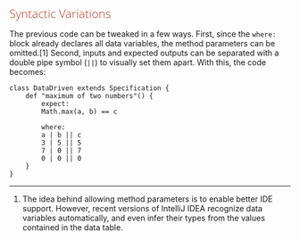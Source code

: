 <style>
h1,h2,h3,h4{font-family: "Open Sans","DejaVu Sans",sans-serif;font-weight: 300;font-style: normal; color: #ba3925;text-rendering: optimizeLegibility; margin-top: 1em; margin-bottom: .5em;}
h1{color: rgba(0,0,0,.85);}
blockquote{color: #998;font-style: italic;}
</style>

## Syntactic Variations

The previous code can be tweaked in a few ways. First, since the `where:` block already declares all data variables, the method parameters can be omitted.[1] Second, inputs and expected outputs can be separated with a double pipe symbol (`||`) to visually set them apart. With this, the code becomes:

    class DataDriven extends Specification {
        def "maximum of two numbers"() {
            expect:
            Math.max(a, b) == c
    
            where:
            a | b || c
            3 | 5 || 5
            7 | 0 || 7
            0 | 0 || 0
        }
    }

---
1. The idea behind allowing method parameters is to enable better IDE support. However, recent versions of IntelliJ IDEA recognize data variables automatically, and even infer their types from the values contained in the data table.